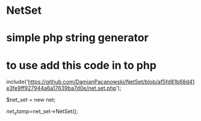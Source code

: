 # NetSet
# simple php string generator
# to use add this code in to php

include('https://github.com/DamianPacanowski/NetSet/blob/af5fd81b68d41e3fe9ff927944a6a17639ba7d0e/net.set.php');

$net_set = new net;

$net_stamp=$net_set->NetSet();
